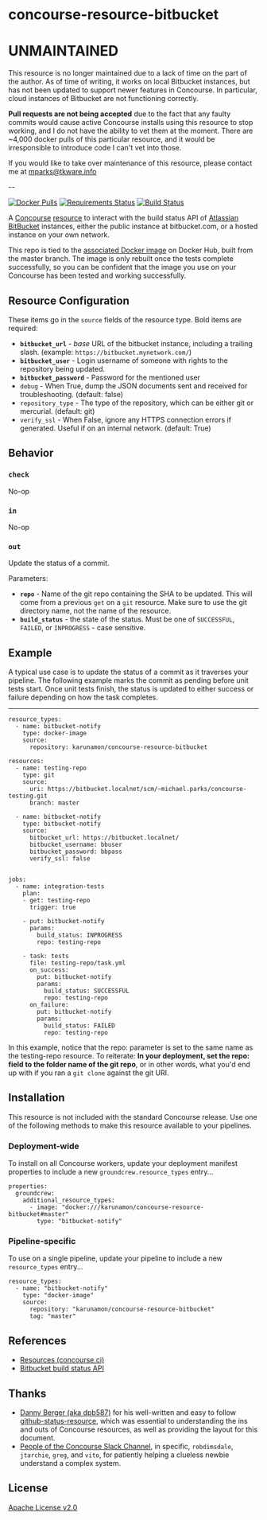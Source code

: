 # concourse-resource-bitbucket

# UNMAINTAINED
This resource is no longer maintained due to a lack of time on the part of the author. As of time of writing, it works on local Bitbucket instances, but has not been updated to support newer features in Concourse. In particular, cloud instances of Bitbucket are not functioning correctly.

**Pull requests are not being accepted** due to the fact that any faulty commits would cause active Concourse installs using this resource to stop working, and I do not have the ability to vet them at the moment. There are ~4,000 docker pulls of this particular resource, and it would be irresponsible to introduce code I can't vet into those.

If you would like to take over maintenance of this resource, please contact me at mparks@tkware.info

--

[![Docker Pulls](https://img.shields.io/docker/pulls/karunamon/concourse-resource-bitbucket.svg?maxAge=2592000)](https://hub.docker.com/r/karunamon/concourse-resource-bitbucket/)
[![Requirements Status](https://requires.io/github/Karunamon/concourse-resource-bitbucket/requirements.svg?branch=master)](https://requires.io/github/Karunamon/concourse-resource-bitbucket/requirements/?branch=master)
[![Build Status](https://travis-ci.org/Karunamon/concourse-resource-bitbucket.svg?branch=master)](https://travis-ci.org/Karunamon/concourse-resource-bitbucket)

A [Concourse](http://concourse.ci/) [resource](http://concourse.ci/resources.html) to interact with the build status API of [Atlassian BitBucket](https://www.atlassian.com/software/bitbucket) instances, either the public instance at bitbucket.com, or a hosted instance on your own network.

This repo is tied to the [associated Docker image](https://hub.docker.com/r/karunamon/concourse-resource-bitbucket/) on Docker Hub, built from the master branch. The image is only rebuilt once the tests complete successfully, so you can be confident that the image you use on your Concourse has been tested and working successfully.

## Resource Configuration

These items go in the `source` fields of the resource type. Bold items are required:

 * **`bitbucket_url`** - *base* URL of the bitbucket instance, including a trailing slash. (example: `https://bitbucket.mynetwork.com/`)
 * **`bitbucket_user`** - Login username of someone with rights to the repository being updated.
 * **`bitbucket_password`** - Password for the mentioned user
 * `debug` - When True, dump the JSON documents sent and received for troubleshooting. (default: false)
 * `repository_type` - The type of the repository, which can be either git or mercurial. (default: git)
 * `verify_ssl` - When False, ignore any HTTPS connection errors if generated. Useful if on an internal network. (default: True)


## Behavior


### `check`

No-op


### `in`

No-op

### `out`

Update the status of a commit.

Parameters:

 * **`repo`** - Name of the git repo containing the SHA to be updated. This will come from a previous `get` on a `git` resource. Make sure to use the git directory name, not the name of the resource.
 * **`build_status`** - the state of the status. Must be one of `SUCCESSFUL`, `FAILED`, or `INPROGRESS` - case sensitive.


## Example

A typical use case is to update the status of a commit as it traverses your pipeline. The following example marks the commit as pending before unit tests start. Once unit tests finish, the status is updated to either success or failure depending on how the task completes.

---
    resource_types:
      - name: bitbucket-notify
        type: docker-image
        source:
          repository: karunamon/concourse-resource-bitbucket

    resources:
      - name: testing-repo
        type: git
        source:
          uri: https://bitbucket.localnet/scm/~michael.parks/concourse-testing.git
          branch: master

      - name: bitbucket-notify
        type: bitbucket-notify
        source:
          bitbucket_url: https://bitbucket.localnet/
          bitbucket_username: bbuser
          bitbucket_password: bbpass
          verify_ssl: false


    jobs:
      - name: integration-tests
        plan:
        - get: testing-repo
          trigger: true

        - put: bitbucket-notify
          params:
            build_status: INPROGRESS
            repo: testing-repo

        - task: tests
          file: testing-repo/task.yml
          on_success:
            put: bitbucket-notify
            params:
              build_status: SUCCESSFUL
              repo: testing-repo
          on_failure:
            put: bitbucket-notify
            params:
              build_status: FAILED
              repo: testing-repo

In this example, notice that the repo: parameter is set to the same name as the testing-repo resource. To reiterate: **In your deployment, set the repo: field to the folder name of the git repo**, or in other words, what you'd end up with if you ran a `git clone` against the git URI.

## Installation

This resource is not included with the standard Concourse release. Use one of the following methods to make this resource available to your pipelines.


### Deployment-wide

To install on all Concourse workers, update your deployment manifest properties to include a new `groundcrew.resource_types` entry...

    properties:
      groundcrew:
        additional_resource_types:
          - image: "docker:///karunamon/concourse-resource-bitbucket#master"
            type: "bitbucket-notify"                   

### Pipeline-specific

To use on a single pipeline, update your pipeline to include a new `resource_types` entry...

    resource_types:
      - name: "bitbucket-notify"
        type: "docker-image"
        source:
          repository: "karunamon/concourse-resource-bitbucket"
          tag: "master"


## References

 * [Resources (concourse.ci)](https://concourse.ci/resources.html)
 * [Bitbucket build status API](https://developer.atlassian.com/bitbucket/server/docs/latest/how-tos/updating-build-status-for-commits.html)


## Thanks

* [Danny Berger (aka dpb587)](https://github.com/dpb587) for his well-written and easy to follow [github-status-resource](https://github.com/dpb587/github-status-resource), which was essential to understanding the ins and outs of Concourse resources, as well as providing the layout for this document.
* [People of the Concourse Slack Channel](https://concourseci.slack.com/messages/general/), in specific, `robdimsdale`, `jtarchie`, `greg`, and `vito`, for patiently helping a clueless newbie understand a complex system.

## License

[Apache License v2.0]('./LICENSE')
